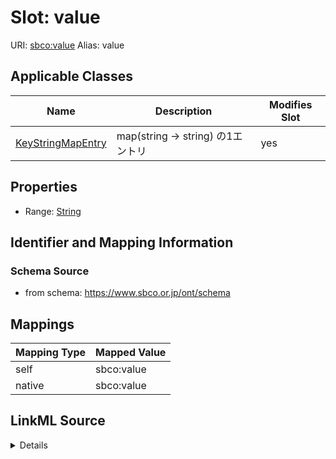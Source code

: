 

# Slot: value 



URI: [sbco:value](https://www.sbco.or.jp/ont/value)
Alias: value

<!-- no inheritance hierarchy -->





## Applicable Classes

| Name | Description | Modifies Slot |
| --- | --- | --- |
| [KeyStringMapEntry](KeyStringMapEntry.md) | map(string -> string) の1エントリ |  yes  |






## Properties

* Range: [String](String.md)




## Identifier and Mapping Information






### Schema Source


* from schema: https://www.sbco.or.jp/ont/schema




## Mappings

| Mapping Type | Mapped Value |
| ---  | ---  |
| self | sbco:value |
| native | sbco:value |




## LinkML Source

<details>
```yaml
name: value
from_schema: https://www.sbco.or.jp/ont/schema
rank: 1000
alias: value
domain_of:
- KeyStringMapEntry
range: string

```
</details>
